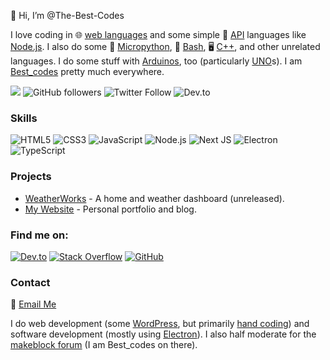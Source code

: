 👋 Hi, I’m @The-Best-Codes

I love coding in 🌐 <span title="HTML, JavaScript, CSS, PHP, etc." id="best-codes-langs"><ins>web languages</ins></span> and some simple 🔧 [API](https://en.wikipedia.org/wiki/API) languages like [Node.js](https://en.wikipedia.org/wiki/Node.js). I also do some 🐍 [Micropython](https://en.wikipedia.org/wiki/MicroPython), 🐚 [Bash](https://en.wikipedia.org/wiki/Bash_(Unix_shell)), 🖥️ [C++](https://en.wikipedia.org/wiki/C%2B%2B), and other unrelated languages. I do some stuff with [Arduinos](https://www.arduino.cc/), too (particularly [UNO](https://en.wikipedia.org/wiki/Arduino_Uno)s). I am [Best_codes](https://www.google.com/search?q=best_codes) pretty much everywhere.

![](https://hit.yhype.me/github/profile?user_id=106822363)
![GitHub followers](https://img.shields.io/github/followers/The-Best-Codes?label=Follow&style=social)
![Twitter Follow](https://img.shields.io/twitter/follow/The-Best-Codes?style=social)
![Dev.to](https://dev.to/best_codes)

### Skills

![HTML5](https://img.shields.io/badge/-HTML5-E34F26?style=flat&logo=html5&logoColor=white)
![CSS3](https://img.shields.io/badge/-CSS3-1572B6?style=flat&logo=css3&logoColor=white)
![JavaScript](https://img.shields.io/badge/-JavaScript-F7DF1E?style=flat&logo=javascript&logoColor=black)
![Node.js](https://img.shields.io/badge/-Node.js-339933?style=flat&logo=node.js&logoColor=white)
![Next JS](https://img.shields.io/badge/-Next.js-432851?style=flat&logo=next.js&logoColor=white)
![Electron](https://img.shields.io/badge/-Electron-47848F?style=flat&logo=electron&logoColor=white)
![TypeScript](https://img.shields.io/badge/-TypeScript-0987ff?style=flat&logo=typescript&logoColor=white)

### Projects

- [WeatherWorks](https://github.com/The-Best-Codes/WeatherWorks) - A home and weather dashboard (unreleased).
- [My Website](https://github.com/The-Best-Codes/the-best-codes.github.io) - Personal portfolio and blog.

### Find me on:

[![Dev.to](https://img.shields.io/badge/-Dev.to-000?style=flat&logo=dev.to)](https://dev.to/best_codes)
[![Stack Overflow](https://img.shields.io/badge/-Stack%20Overflow-FE7A16?style=flat&logo=stack-overflow&logoColor=white)](https://stackoverflow.com/users/20392792/best-codes)
[![GitHub](https://img.shields.io/badge/-GitHub-181717?style=flat&logo=github)](https://github.com/The-Best-Codes)

### Contact

📧 [Email Me](mailto:best-codes@proton.me?subject=Hello%20Best_codes!&body=Hello%2C%20I%20saw%20[something]%20on%20your%20GitHub%20profile%20and%20I%20thought%20I%20would%20email%20you%20about%20it.%0A%0A%20%5Bemail%20body%5D%0D%0A%0D%0ABest%20regards%2C%0D%0A%5BYour%20Name%5D%0AReferenced%20from%20GitHub)

I do web development (some [WordPress](https://wordpress.com/?ref=the-best-codes_github.com), but primarily [hand coding](https://en.wikipedia.org/wiki/Hand_coding)) and software development (mostly using <span title="Build cross-platform desktop apps with JavaScript, HTML, and CSS">[Electron](https://www.electronjs.org/)</span>). I also half moderate for the [makeblock forum](https://forum.makeblock.com?invite=best_codes&ref=the-best-codes_github.com) (I am Best_codes on there).
